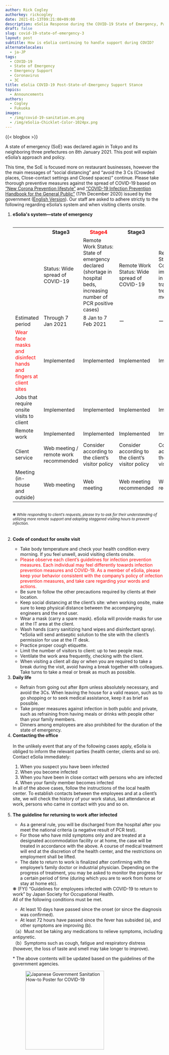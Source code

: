 ```yaml
---
author: Rick Cogley
authorkey: rickcogley
date: 2021-01-13T09:21:08+09:00
description: eSolia Response during the COVID-19 State of Emergency, Part 3
draft: false
slug: covid-19-state-of-emergency-3
layout: post
subtitle: How is eSolia continuing to handle support during COVID?
alternatelocales:
  - ja-JP
tags:
  - COVID-19
  - State of Emergency
  - Emergency Support
  - Coronavirus
  - 3C
title: eSolia COVID-19 Post-State-of-Emergency Support Stance
topics:
  - Announcements
authors:
  - Cogley
  - Fukuoka
images:
  - /img/covid-19-sanitation.en.png
  - /img/eSolia-Chicklet-Color-1024px.png
---
```


{{< blogbox >}}

A state of emergency (SoE) was declared again in Tokyo and its neighboring three prefectures on 8th January 2021. This post will explain eSolia’s approach and policy.

This time, the SoE is focused more on restaurant businesses, however the the main messages of “social distancing” and “avoid the 3 Cs (Crowded places, Close-contact settings and Closed spaces)” continue. Please take thorough preventive measures against the spread of COVID-19 based on <a href="https://corona.go.jp/prevention/pdf/atarashii_seikatsu.pdf" target="_blank">“New Corona Prevention lifestyle”</a> and <a href="https://www.fukushihoken.metro.tokyo.lg.jp/iryo/kansen/kannsenyobouhandbook.files/tominmukehbver1.pdf" target="_blank">“COVID-19 Infection Prevention Handbook for the General Public”</a> (17th December 2020) issued by the government (<a href="https://www.hosp.tohoku-mpu.ac.jp/data/covid/COVID_handbook_ver02-2_en_20200424.pdf" target="_blank">English Version</a>). Our staff are asked to adhere strictly to the following regarding eSolia’s system and when visiting clients onsite.

<ol>
<li><b>eSolia's system—state of emergency</b></li><br>
  <small><table class="table is-bordered is-6 is-striped is-narrow">
    <tr>
      <th> </th>
      <th>Stage3</th>
      <th><font color="red">Stage4</font></th>
      <th>Stage3</th>
      <th>Stage2</th>
    </tr>
    <tr>
      <td> </td>
      <td>Status: Wide spread of COVID-19</td>
      <td>Remote Work Status: State of emergency declared (shortage in hospital beds, increasing number of PCR positive cases)</td>
      <td>Remote Work Status: Wide spread of COVID-19</td>
      <td>Remote Work Status: Continued improvement in testing, tracking, treatment and medical care</td>
    </tr>
    <tr>
      <td>Estimated period</td>
      <td>Through 7 Jan 2021</td>
      <td>8 Jan to 7 Feb 2021</td>
      <td>ー</td>
      <td>ー</td>
    </tr>
    <tr>
      <td><font color="red">Wear face masks and disinfect hands and fingers at client sites</font></td>
      <td>Implemented</td>
      <td>Implemented</td>
      <td>Implemented</td>
      <td>Implemented</td>
    </tr>
    <tr>
      <td>Jobs that require onsite visits to client</td>
      <td>Implemented</td>
      <td>Implemented</td>
      <td>Implemented</td>
      <td>Implemented</td>
    </tr>
    <tr>
      <td>Remote work</td>
      <td>Implemented</td>
      <td>Implemented</td>
      <td>Implemented</td>
      <td>Implemented</td>
    </tr>
    <tr>
      <td>Client service</td>
      <td>Web meeting / remote work recommended</td>
      <td>Consider according to the client’s visitor policy</td>
      <td>Consider according to the client’s visitor policy</td>
      <td>Consider according to the client’s visitor policy</td>
    </tr>
    <tr>
      <td>Meeting (in-house and outside)</td>
      <td>Web meeting</td>
      <td>Web meeting</td>
      <td>Web meeting recommended</td>
      <td>Web meeting recommended</td>
    </tr>
  </table></small><br>
   <small>❋ <i>While responding to client’s requests, please try to ask for their understanding of utilizing more remote support and adopting staggered visiting hours to prevent infection.</i></small><br>
  <br><br>

<li><b>Code of conduct for onsite visit</b></li>
    <ul>
      <li>Take body temperature and check your health condition every morning. If you feel unwell, avoid visiting clients onsite.</li>
      <li><font color="red">Please observe each client’s guidelines for infection prevention measures. Each individual may feel differently towards infection prevention measures and COVID-19. As a member of eSolia, please keep your behavior consistent with the company’s policy of infection prevention measures, and take care regarding your words and actions.</font></li>
      <li>Be sure to follow the other precautions required by clients at their location.</li>
      <li>Keep social distancing at the client’s site: when working onsite, make sure to keep physical distance between the accompanying engineers and the end user.</li>
      <li>Wear a mask (carry a spare mask). eSolia will provide masks for use at the IT area at the client.</li>
      <li>Wash hands (carry sanitizing hand wipes and disinfectant spray). *eSolia will send antiseptic solution to the site with the client’s permission for use at the IT desk.</li>
      <li>Practice proper cough etiquette.</li>
      <li>Limit the number of visitors to client: up to two people max.</li>
      <li>Ventilate the work area frequently, checking with the client.</li>
      <li>When visiting a client all day or when you are required to take a break during the visit, avoid having a break together with colleagues. Take turns to take a meal or break as much as possible.</li>
    </ul>
<li><b>Daily life</b></li>
    <ul>
      <li>Refrain from going out after 8pm unless absolutely necessary, and avoid the 3Cs. When leaving the house for a valid reason, such as to go shopping or to seek medical assistance, keep it as brief as possible.</li>
      <li>Take proper measures against infection in both public and private, such as refraining from having meals or drinks with people other than your family members.</li>
      <li>Dinners among employees are also prohibited for the duration of the state of emergency.</li>
    </ul>

<li><b>Contacting the office</b></li><br>
  In the unlikely event that any of the following cases apply, eSolia is obliged to inform the relevant parties (health center, clients and so on). Contact eSolia immediately: 
    <ol>
      <li>When you suspect you have been infected</li>
      <li>When you become infected</li>
      <li>When you have been in close contact with persons who are infected</li>
      <li>When your family member becomes infected</li>
    </ol>
  In all of the above cases, follow the instructions of the local health center. To establish contacts between the employees and at a client’s site, we will check the history of your work status, last attendance at work, persons who came in contact with you and so on. <br><br>

<li><b>The guideline for returning to work after infected</b></li>
  <ul>
    <li>As a general rule, you will be discharged from the hospital after you meet the national criteria (a negative result of PCR test). </li>
    <li>For those who have mild symptoms only and are treated at a designated accommodation facility or at home, the case will be treated in accordance with the above. A course of medical treatment will end at the discretion of the health center, and the restrictions on employment shall be lifted.</li>
    <li>The date to return to work is finalized after confirming with the employee’s family doctor or industrial physician. Depending on the progress of treatment, you may be asked to monitor the progress for a certain period of time (during which you are to work from home or stay at home etc).</li>
  </ul>
  ❋ (FYI) “Guidelines for employees infected with COVID-19 to return to work” by Japan Society for Occupational Health. <br>
  All of the following conditions must be met. 
  <ul>
    <li>At least 10 days have passed since the onset (or since the diagnosis was confirmed). </li> 
    <li>At least 72 hours have passed since the fever has subsided (a), and other symptoms are improving (b).</li>
  </ul>
  （a）Must not be taking any medications to relieve symptoms, including antipyretic.<br>
  （b）Symptoms such as cough, fatigue and respiratory distress (however, the loss of taste and smell may take longer to improve).<br>


  &#42; The above contents will be updated based on the guidelines of the government agencies.

<figure class="">
<img class="has-padding-m" width="250" data-caption="COVID-19 Sanitation" alt="Japanese Government Sanitation How-to Poster for COVID-19" src="/img/covid-19-sanitation.jpg" >
</figure>

<br><br><br>
